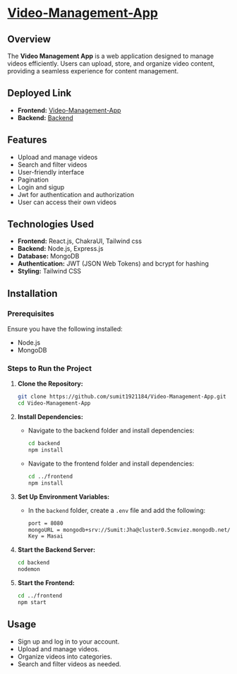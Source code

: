 # [Video-Management-App](https://video-management-app-wov3.vercel.app/)

## Overview
The **Video Management App** is a web application designed to manage videos efficiently. Users can upload, store, and organize video content, providing a seamless experience for content management.

## Deployed Link
- **Frontend:** [Video-Management-App](https://video-management-app-wov3.vercel.app/)
- **Backend:** [Backend](https://video-management-app-3.onrender.com/)

## Features
- Upload and manage videos
- Search and filter videos
- User-friendly interface
- Pagination
- Login and sigup
- Jwt for authentication and authorization
- User can access their own videos

## Technologies Used
- **Frontend:** React.js, ChakraUI, Tailwind css
- **Backend:** Node.js, Express.js
- **Database:** MongoDB
- **Authentication:** JWT (JSON Web Tokens) and bcrypt for hashing
- **Styling:** Tailwind CSS 

## Installation
### Prerequisites
Ensure you have the following installed:
- Node.js
- MongoDB 

### Steps to Run the Project
1. **Clone the Repository:**
   ```sh
   git clone https://github.com/sumit1921184/Video-Management-App.git
   cd Video-Management-App
   ```

2. **Install Dependencies:**
   - Navigate to the backend folder and install dependencies:
     ```sh
     cd backend
     npm install
     ```
   - Navigate to the frontend folder and install dependencies:
     ```sh
     cd ../frontend
     npm install
     ```

3. **Set Up Environment Variables:**
   - In the `backend` folder, create a `.env` file and add the following:
     ```sh
     port = 8080
     mongoURL = mongodb+srv://Sumit:Jha@cluster0.5cmviez.mongodb.net/VideoManagement?retryWrites=true&w=majority&appName=Cluster0
     Key = Masai
     ```

4. **Start the Backend Server:**
   ```sh
   cd backend
   nodemon
   ```

5. **Start the Frontend:**
   ```sh
   cd ../frontend
   npm start
   ```

## Usage
- Sign up and log in to your account.
- Upload and manage videos.
- Organize videos into categories.
- Search and filter videos as needed.
